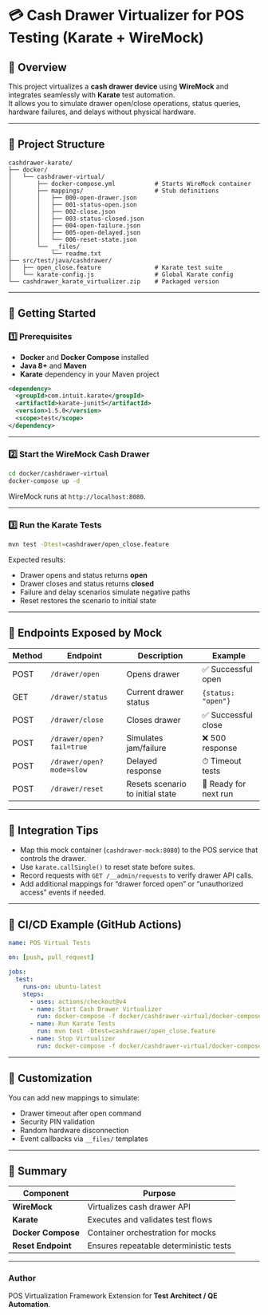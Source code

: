 # 💳 Cash Drawer Virtualizer for POS Testing (Karate + WireMock)

## 📘 Overview
This project virtualizes a **cash drawer device** using **WireMock** and integrates seamlessly with **Karate** test automation.  
It allows you to simulate drawer open/close operations, status queries, hardware failures, and delays without physical hardware.

---

## 🧱 Project Structure

```
cashdrawer-karate/
├── docker/
│   └── cashdrawer-virtual/
│       ├── docker-compose.yml           # Starts WireMock container
│       ├── mappings/                    # Stub definitions
│       │   ├── 000-open-drawer.json
│       │   ├── 001-status-open.json
│       │   ├── 002-close.json
│       │   ├── 003-status-closed.json
│       │   ├── 004-open-failure.json
│       │   ├── 005-open-delayed.json
│       │   └── 006-reset-state.json
│       └── __files/
│           └── readme.txt
├── src/test/java/cashdrawer/
│   ├── open_close.feature               # Karate test suite
│   └── karate-config.js                 # Global Karate config
└── cashdrawer_karate_virtualizer.zip    # Packaged version
```

---

## 🚀 Getting Started

### 1️⃣ Prerequisites
- **Docker** and **Docker Compose** installed
- **Java 8+** and **Maven**
- **Karate** dependency in your Maven project

```xml
<dependency>
  <groupId>com.intuit.karate</groupId>
  <artifactId>karate-junit5</artifactId>
  <version>1.5.0</version>
  <scope>test</scope>
</dependency>
```

---

### 2️⃣ Start the WireMock Cash Drawer
```bash
cd docker/cashdrawer-virtual
docker-compose up -d
```

WireMock runs at `http://localhost:8080`.

---

### 3️⃣ Run the Karate Tests
```bash
mvn test -Dtest=cashdrawer/open_close.feature
```

Expected results:
- Drawer opens and status returns **open**
- Drawer closes and status returns **closed**
- Failure and delay scenarios simulate negative paths
- Reset restores the scenario to initial state

---

## 🧩 Endpoints Exposed by Mock

| Method | Endpoint | Description | Example |
|--------|-----------|-------------|----------|
| POST | `/drawer/open` | Opens drawer | ✅ Successful open |
| GET | `/drawer/status` | Current drawer status | `{status: "open"}` |
| POST | `/drawer/close` | Closes drawer | ✅ Successful close |
| POST | `/drawer/open?fail=true` | Simulates jam/failure | ❌ 500 response |
| POST | `/drawer/open?mode=slow` | Delayed response | ⏱ Timeout tests |
| POST | `/drawer/reset` | Resets scenario to initial state | 🔁 Ready for next run |

---

## 🧠 Integration Tips

- Map this mock container (`cashdrawer-mock:8080`) to the POS service that controls the drawer.
- Use `karate.callSingle()` to reset state before suites.
- Record requests with `GET /__admin/requests` to verify drawer API calls.
- Add additional mappings for “drawer forced open” or “unauthorized access” events if needed.

---

## 🧪 CI/CD Example (GitHub Actions)

```yaml
name: POS Virtual Tests

on: [push, pull_request]

jobs:
  test:
    runs-on: ubuntu-latest
    steps:
      - uses: actions/checkout@v4
      - name: Start Cash Drawer Virtualizer
        run: docker-compose -f docker/cashdrawer-virtual/docker-compose.yml up -d
      - name: Run Karate Tests
        run: mvn test -Dtest=cashdrawer/open_close.feature
      - name: Stop Virtualizer
        run: docker-compose -f docker/cashdrawer-virtual/docker-compose.yml down
```

---

## 🧰 Customization

You can add new mappings to simulate:
- Drawer timeout after open command
- Security PIN validation
- Random hardware disconnection
- Event callbacks via `__files/` templates

---

## 🏁 Summary

| Component | Purpose |
|------------|----------|
| **WireMock** | Virtualizes cash drawer API |
| **Karate** | Executes and validates test flows |
| **Docker Compose** | Container orchestration for mocks |
| **Reset Endpoint** | Ensures repeatable deterministic tests |

---

### Author
POS Virtualization Framework Extension for **Test Architect / QE Automation**.

